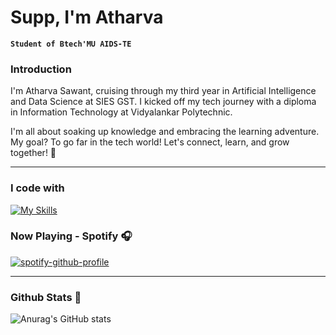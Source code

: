  
# Supp, I'm Atharva 



**`Student of Btech'MU AIDS-TE`**
### Introduction

I'm Atharva Sawant, cruising through my third year in Artificial Intelligence and Data Science at SIES GST. I kicked off my tech journey with a diploma in Information Technology at Vidyalankar Polytechnic.

I'm all about soaking up knowledge and embracing the learning adventure. My goal? To go far in the tech world! Let's connect, learn, and grow together! 🚀
<br>

---

### I code with
[![My Skills](https://skillicons.dev/icons?i=java,py,js,react,html,css,vscode&theme=dark)](https://skillicons.dev)

### Now Playing - Spotify 🎧
[![spotify-github-profile](https://spotify-github-profile.kittinanx.com/api/view?uid=31fdcavvejfkunwaz4h34rttpugq&cover_image=true&theme=default&show_offline=false&background_color=121212&interchange=true&bar_color=53b14f&bar_color_cover=true)](https://spotify-github-profile.kittinanx.com/api/view?uid=31fdcavvejfkunwaz4h34rttpugq&redirect=true)
  </div>
  
---

### Github Stats 🔰
![Anurag's GitHub stats](https://github-readme-stats.vercel.app/api?username=Satharva2004&theme=catppuccin_mocha&show_icons=true)
